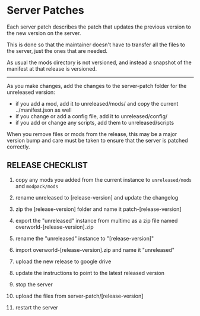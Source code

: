 Server Patches
==============

Each server patch describes the patch that updates the previous version to the new version on the server.

This is done so that the maintainer doesn't have to transfer all the files to the server, just the ones that are needed.

As usual the mods directory is not versioned, and instead a snapshot of the manifest at that release is versioned.

---

As you make changes, add the changes to the server-patch folder for the unreleased version:
 - if you add a mod, add it to unreleased/mods/ and copy the current ../manifest.json as well
 - if you change or add a config file, add it to unreleased/config/
 - if you add or change any scripts, add them to unreleased/scripts

When you remove files or mods from the release, this may be a major version bump and care must be taken to ensure that the server is patched correctly.

RELEASE CHECKLIST
-----------------

1. copy any mods you added from the current instance to `unreleased/mods` and `modpack/mods`
2. rename unreleased to [release-version] and update the changelog
3. zip the [release-version] folder and name it patch-[release-version]
4. export the "unreleased" instance from multimc as a zip file named overworld-[release-version].zip
5. rename the "unreleased" instance to "[release-version]"
6. import overworld-[release-version].zip and name it "unreleased"
7. upload the new release to google drive
8. update the instructions to point to the latest released version

9. stop the server
10. upload the files from server-patch/[release-version]
11. restart the server